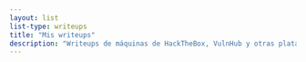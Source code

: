 ```yaml
---
layout: list
list-type: writeups
title: "Mis writeups"
description: "Writeups de máquinas de HackTheBox, VulnHub y otras plataformas."
---
```

